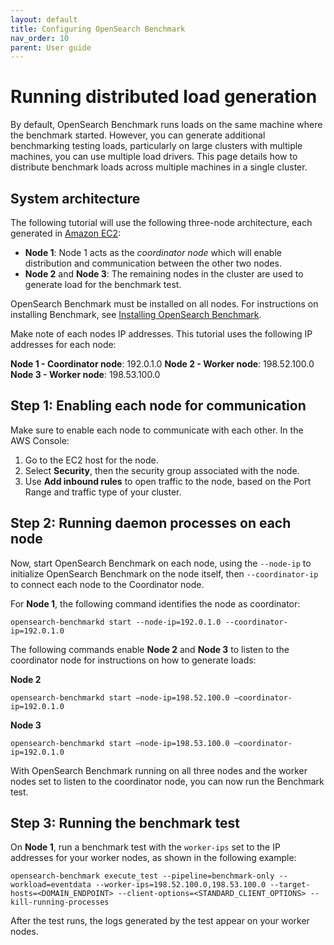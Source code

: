 ```yaml
---
layout: default
title: Configuring OpenSearch Benchmark
nav_order: 10
parent: User guide
---
```


# Running distributed load generation 


By default, OpenSearch Benchmark runs loads on the same machine where the benchmark started. However, you can generate additional benchmarking testing loads, particularly on large clusters with multiple machines, you can use multiple load drivers. This page details how to distribute benchmark loads across multiple machines in a single cluster.

## System architecture 

The following tutorial will use the following three-node architecture, each generated in [Amazon EC2](https://docs.aws.amazon.com/ec2/?nc2=h_ql_doc_ec2):

- **Node 1**: Node 1 acts as the _coordinator node_ which will enable distribution and communication between the other two nodes.
- **Node 2** and **Node 3**: The remaining nodes in the cluster are used to generate load for the benchmark test.

OpenSearch Benchmark must be installed on all nodes. For instructions on installing Benchmark, see [Installing OpenSearch Benchmark]({{site.url}}{{site.baseurl}}/benchmark/installing-benchmark/).

Make note of each nodes IP addresses. This tutorial uses the following IP addresses for each node:

**Node 1 - Coordinator node**: 192.0.1.0
**Node 2 - Worker node**: 198.52.100.0
**Node 3 - Worker node**: 198.53.100.0

## Step 1: Enabling each node for communication

Make sure to enable each node to communicate with each other. In the AWS Console:

1. Go to the EC2 host for the node.
2. Select **Security**, then the security group associated with the node. 
3. Use **Add inbound rules** to open traffic to the node, based on the Port Range and traffic type of your cluster.

## Step 2: Running daemon processes on each node

Now, start OpenSearch Benchmark on each node, using the `--node-ip` to initialize OpenSearch Benchmark on the node itself, then `--coordinator-ip` to connect each node to the Coordinator node.

For **Node 1**, the following command identifies the node as coordinator:

```
opensearch-benchmarkd start --node-ip=192.0.1.0 --coordinator-ip=192.0.1.0
```

The following commands enable **Node 2** and **Node 3** to listen to the coordinator node for instructions on how to generate loads:

**Node 2**

```
opensearch-benchmarkd start —node-ip=198.52.100.0 —coordinator-ip=192.0.1.0
```

**Node 3**

```
opensearch-benchmarkd start —node-ip=198.53.100.0 —coordinator-ip=192.0.1.0
```

With OpenSearch Benchmark running on all three nodes and the worker nodes set to listen to the coordinator node, you can now run the Benchmark test.

## Step 3: Running the benchmark test

On **Node 1**, run a benchmark test with the `worker-ips` set to the IP addresses for your worker nodes, as shown in the following example:

```
opensearch-benchmark execute_test --pipeline=benchmark-only --workload=eventdata --worker-ips=198.52.100.0,198.53.100.0 --target-hosts=<DOMAIN_ENDPOINT> --client-options=<STANDARD_CLIENT_OPTIONS> --kill-running-processes
```

After the test runs, the logs generated by the test appear on your worker nodes.

